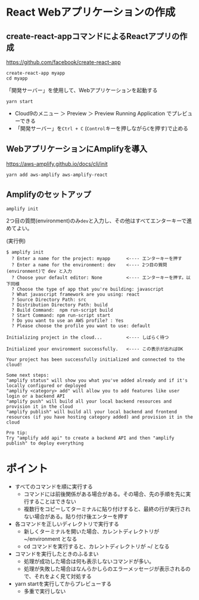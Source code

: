 # React Webアプリケーションの作成

## create-react-appコマンドによるReactアプリの作成

https://github.com/facebook/create-react-app

```
create-react-app myapp
cd myapp
```
「開発サーバー」を使用して、Webアプリケーションを起動する

```
yarn start
```

- Cloud9のメニュー ＞ Preview ＞ Preview Running Application でプレビューできる
- 「開発サーバー」を`Ctrl + C` (`Control`キーを押しながら`C`を押す)で止める

## WebアプリケーションにAmplifyを導入

https://aws-amplify.github.io/docs/cli/init

```
yarn add aws-amplify aws-amplify-react
```

## Amplifyのセットアップ

```
amplify init
```
2つ目の質問(environment)のみ`dev`と入力し、その他はすべてエンターキーで進めてよい。

(実行例)
```
$ amplify init
  ? Enter a name for the project: myapp      <---- エンターキーを押す
  ? Enter a name for the environment: dev    <---- 2つ目の質問(environment)で dev と入力
  ? Choose your default editor: None         <---- エンターキーを押す。以下同様
  ? Choose the type of app that you're building: javascript
  ? What javascript framework are you using: react
  ? Source Directory Path: src
  ? Distribution Directory Path: build
  ? Build Command:  npm run-script build
  ? Start Command: npm run-script start
  ? Do you want to use an AWS profile? : Yes
  ? Please choose the profile you want to use: default
  
Initializing project in the cloud...         <---- しばらく待つ

Initialized your environment successfully.   <---- この表示が出ればOK

Your project has been successfully initialized and connected to the cloud!

Some next steps:
"amplify status" will show you what you've added already and if it's locally configured or deployed
"amplify <category> add" will allow you to add features like user login or a backend API
"amplify push" will build all your local backend resources and provision it in the cloud
"amplify publish" will build all your local backend and frontend resources (if you have hosting category added) and provision it in the cloud

Pro tip:
Try "amplify add api" to create a backend API and then "amplify publish" to deploy everything

```

# ポイント

- すべてのコマンドを順に実行する
  - コマンドには前後関係がある場合がある。その場合、先の手順を先に実行することはできない
  - 複数行をコピーしてターミナルに貼り付けすると、最終の行が実行されない場合がある。貼り付け後エンターを押す
- 各コマンドを正しいディレクトリで実行する
  - 新しくターミナルを開いた場合、カレントディレクトリが ~/environment となる
  - cd コマンドを実行すると、カレントディレクトリが ~/ となる
- コマンドを実行したときのふるまい
  - 処理が成功した場合は何も表示しないコマンドが多い。
  - 処理が失敗した場合はなんらかしらのエラーメッセージが表示されるので、それをよく見て対処する
- yarn startを実行してからプレビューする
  - 多重で実行しない

